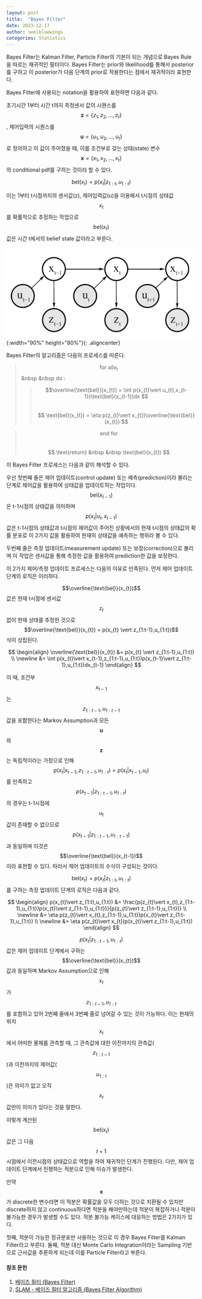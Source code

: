```yaml
---
layout: post
title:  "Bayes Filter"
date: 2023-12-17
author: seolbluewings
categories: Statistics
---
```


Bayes Filter는 Kalman Filter, Particle Filter의 기본이 되는 개념으로 Bayes Rule을 따르는 재귀적인 필터이다. Bayes Filter는 prior와 likelihood를 통해서 posterior를 구하고 이 posterior가 다음 단계의 prior로 작용한다는 점에서 재귀적이라 표현한다.

Bayes Filter에 사용되는 notation을 활용하여 표현하면 다음과 같다.

초기시간 1부터 시간 t까지 측정센서 값의 시퀀스를 $$ \mathbf{z} =\{z_{1},z_{2},...,z_{t}\} $$, 제어입력의 시퀀스를 $$ \mathbf{u} =\{u_{1},u_{2},...,u_{t}\} $$ 로 정의하고 이 값이 주어졌을 때, 이를 조건부로 갖는 상태(state) 변수 $$ \mathbf{x} =\{x_{1},x_{2},...,x_{t}\} $$ 의 conditional pdf를 구하는 것이라 할 수 있다.

$$ \text{bel}(x_{t}) = p(x_{t}\vert z_{1:t},u_{1:t}) $$

이는 1부터 t시점까지의 센서값(z), 제어입력값(u)을 이용해서 t시점의 상태값 $$x_{t}$$를 확률적으로 추정하는 작업으로 $$ \text{bel}(x_{t}) $$ 값은 시간 t에서의 belief state 값이라고 부른다.

![label](https://github.com/seolbluewings/seolbluewings.github.io/blob/master/assets/bayes_filter.png?raw=true){:width="90%" height="80%"}{: .aligncenter}

Bayes Filter의 알고리즘은 다음의 프로세스를 따른다.


> $$\text{for all} x_{t}$$ &nbsp &nbsp do :   
>> $$\overline{\text{bel}}(x_{t}) = \int p(x_{t}\vert u_{t},x_{t-1})\text{bel}(x_{t-1})dx $$   
>> $$ \text{bel}(x_{t}) = \eta p(z_{t}\vert x_{t})\overline{\text{bel}}(x_{t}) $$   

> $$\text{end for} $$   
> $$ \text{return} &nbsp &nbsp \text{bel}(x_{t}) $$   


이 Bayes Filter 프로세스는 다음과 같이 해석할 수 있다.

우선 첫번째 줄은 제어 업데이트(control update) 또는 예측(prediction)이라 불리는 단계로 제어값을 활용하여 상태값을 업데이트하는 작업이다. $$\text{bel}(x_{t-1})$$은 t-1시점의 상태값을 의미하며 $$p(x_{t}\vert u_{t},x_{t-1})$$ 값은 t-1시점의 상태값과 t시점의 제어값이 주어진 상황에서의 현재 t시점의 상태값의 확률 분포로 이 2가지 값을 활용하여 현재의 상태값을 예측하는 행위라 볼 수 있다.

두번째 줄은 측정 업데이트(measurement update) 또는 보정(correction)으로 불리며 이 작업은 센서값을 통해 측정한 값을 활용하여 prediction한 값을 보정한다.

이 2가지 제어/측정 업데이트 프로세스는 다음의 이유로 만족된다. 먼저 제어 업데이트 단계의 로직은 이러하다.

$$\overline{\text{bel}}(x_{t})$$값은 현재 t시점에 센서값 $$z_{t}$$ 없이 현재 상태를 추정한 것으로 $$\overline{\text{bel}}(x_{t}) = p(x_{t} \vert z_{1:t-1},u_{1:t})$$ 식이 성립된다.

$$
\begin{align}
\overline{\text{bel}}(x_{t}) &= p(x_{t} \vert z_{1:t-1},u_{1:t}) \\ \newline
&= \int p(x_{t}\vert x_{t-1},z_{1:t-1},u_{1:t})p(x_{t-1}\vert z_{1:t-1},u_{1:t})dx_{t-1}
\end{align}
$$

이 때, 조건부 $$x_{t-1}$$는 $$z_{1:t-1},u_{1:t-1}$$ 값을 포함한다는 Markov Assumption과 모든 $$\mathbf{u}$$와 $$\mathbf{z}$$는 독립적이라는 가정으로 인해 $$p(x_{t}\vert x_{t-1},z_{1:t-1},u_{1:t}) = p(x_{t}\vert x_{t-1},u_{t})$$ 를 만족하고 $$p(x_{t-1}\vert z_{1:t-1},u_{1:t})$$의 경우는 t-1시점에 $$u_{t}$$값이 존재할 수 없으므로 $$p(x_{t-1}\vert z_{1:t-1},u_{1:t-1})$$과 동일하며 이것은 $$\overline{\text{bel}}(x_{t-1})$$이라 표현할 수 있다. 따라서 제어 업데이트의 수식이 구성되는 것이다. 

$$\text{bel}(x_{t}) = p(x_{t}\vert z_{1:t},u_{1:t})$$를 구하는 측정 업데이트 단계의 로직은 다음과 같다. 

$$
\begin{align}
p(x_{t}\vert z_{1:t},u_{1:t}) &= \frac{p(z_{t}\vert x_{t},z_{1:t-1},u_{1:t})p(x_{t}\vert z_{1:t-1},u_{1:t})}{p(z_{t}\vert z_{1:t-1},u_{1:t})} \\ \newline
&= \eta p(z_{t}\vert x_{t},z_{1:t-1},u_{1:t})p(x_{t}\vert z_{1:t-1},u_{1:t}) \\ \newline
&= \eta p(z_{t}\vert x_{t})p(x_{t}\vert z_{1:t-1},u_{1:t})
\end{align}
$$

$$p(x_{t}\vert z_{1:t-1},u_{1:t})$$ 값은 제어 업데이트 단계에서 구하는 $$\overline{\text{bel}}(x_{t})$$ 값과 동일하며 Markov Assumption으로 인해 $$x_{t}$$가 $$z_{1:t-1},u_{1:t}$$를 포함하고 있어 2번째 줄에서 3번째 줄로 넘어갈 수 있는 것이 가능하다. 이는 현재의 위치 $$x_{t}$$에서 어떠한 물체를 관측할 때, 그 관측값에 대한 이전까지의 관측값($$z_{1:t-1}$$)과 이전까지의 제어값($$u_{1:t}$$)은 의미가 없고 오직 $$x_{t}$$ 값만이 의미가 있다는 것을 말한다.

이렇게 계산된 $$\text{bel}(x_{t})$$ 값은 그 다음 $$t+1$$시점에서 이전시점의 상태값으로 역할을 하여 재귀적인 단계가 진행된다.
다만, 제어 업데이트 단계에서 진행하는 적분으로 인해 이슈가 발생한다.

만약 $$\mathbf{x}$$가 discrete한 변수라면 이 적분은 확률값을 모두 더하는 것으로 치환될 수 있지만 discrete하지 않고 continuous하다면 적분을 해야만하는데 적분이 복잡하거나 적분이 불가능한 경우가 발생할 수도 있다. 적분 불가능 케이스에 대응하는 방법은 2가지가 있다.

첫째, 적분이 가능한 정규분포만 사용하는 것으로 이 경우 Bayes Filter를 Kalman Filter라고 부른다.
둘째, 적분 대신 Monte Carlo Integration이라는 Sampling 기반으로 근사값을 추론하게 되는데 이를 Particle Filter라고 부른다.


#### 참조 문헌
1. [베이즈 필터 (Bayes Filter)](https://gaussian37.github.io/autodrive-ose-bayes_filter/) <br>
2. [SLAM - 베이즈 필터 알고리즘 (Bayes Filter Algorithm)](https://blog.naver.com/PostView.nhn?blogId=junghs1040&logNo=222345147315)

